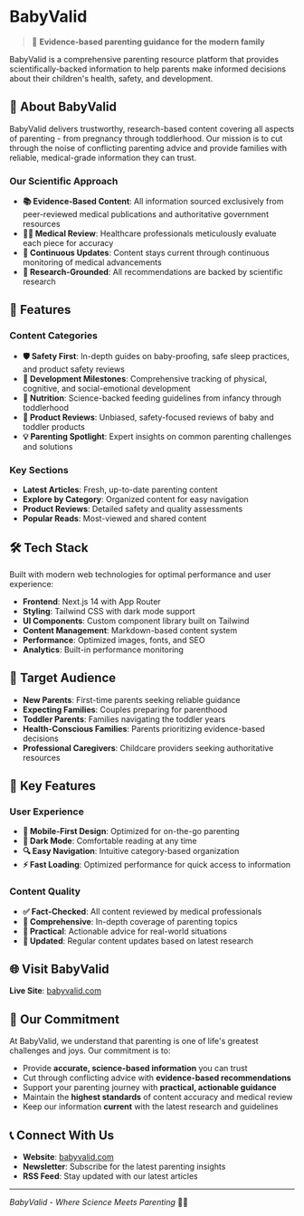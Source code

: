 # BabyValid

> 🍼 **Evidence-based parenting guidance for the modern family**

BabyValid is a comprehensive parenting resource platform that provides scientifically-backed information to help parents make informed decisions about their children's health, safety, and development.

## 🌟 About BabyValid

BabyValid delivers trustworthy, research-based content covering all aspects of parenting - from pregnancy through toddlerhood. Our mission is to cut through the noise of conflicting parenting advice and provide families with reliable, medical-grade information they can trust.

### Our Scientific Approach

- **📚 Evidence-Based Content**: All information sourced exclusively from peer-reviewed medical publications and authoritative government resources
- **👩‍⚕️ Medical Review**: Healthcare professionals meticulously evaluate each piece for accuracy
- **🔄 Continuous Updates**: Content stays current through continuous monitoring of medical advancements
- **🔬 Research-Grounded**: All recommendations are backed by scientific research

## 🚀 Features

### Content Categories

- **🛡️ Safety First**: In-depth guides on baby-proofing, safe sleep practices, and product safety reviews
- **👶 Development Milestones**: Comprehensive tracking of physical, cognitive, and social-emotional development
- **🥄 Nutrition**: Science-backed feeding guidelines from infancy through toddlerhood
- **🧸 Product Reviews**: Unbiased, safety-focused reviews of baby and toddler products
- **💡 Parenting Spotlight**: Expert insights on common parenting challenges and solutions

### Key Sections

- **Latest Articles**: Fresh, up-to-date parenting content
- **Explore by Category**: Organized content for easy navigation
- **Product Reviews**: Detailed safety and quality assessments
- **Popular Reads**: Most-viewed and shared content

## 🛠️ Tech Stack

Built with modern web technologies for optimal performance and user experience:

- **Frontend**: Next.js 14 with App Router
- **Styling**: Tailwind CSS with dark mode support
- **UI Components**: Custom component library built on Tailwind
- **Content Management**: Markdown-based content system
- **Performance**: Optimized images, fonts, and SEO
- **Analytics**: Built-in performance monitoring

## 🎯 Target Audience

- **New Parents**: First-time parents seeking reliable guidance
- **Expecting Families**: Couples preparing for parenthood
- **Toddler Parents**: Families navigating the toddler years
- **Health-Conscious Families**: Parents prioritizing evidence-based decisions
- **Professional Caregivers**: Childcare providers seeking authoritative resources

## 📱 Key Features

### User Experience
- **📱 Mobile-First Design**: Optimized for on-the-go parenting
- **🌙 Dark Mode**: Comfortable reading at any time
- **🔍 Easy Navigation**: Intuitive category-based organization
- **⚡ Fast Loading**: Optimized performance for quick access to information

### Content Quality
- **✅ Fact-Checked**: All content reviewed by medical professionals
- **📖 Comprehensive**: In-depth coverage of parenting topics
- **🎯 Practical**: Actionable advice for real-world situations
- **🔄 Updated**: Regular content updates based on latest research

## 🌐 Visit BabyValid

**Live Site**: [babyvalid.com](https://babyvalid.com)

## 🤝 Our Commitment

At BabyValid, we understand that parenting is one of life's greatest challenges and joys. Our commitment is to:

- Provide **accurate, science-based information** you can trust
- Cut through conflicting advice with **evidence-based recommendations**
- Support your parenting journey with **practical, actionable guidance**
- Maintain the **highest standards** of content accuracy and medical review
- Keep our information **current** with the latest research and guidelines

## 📞 Connect With Us

- **Website**: [babyvalid.com](https://babyvalid.com)
- **Newsletter**: Subscribe for the latest parenting insights
- **RSS Feed**: Stay updated with our latest articles

---

*BabyValid - Where Science Meets Parenting* 👶✨
